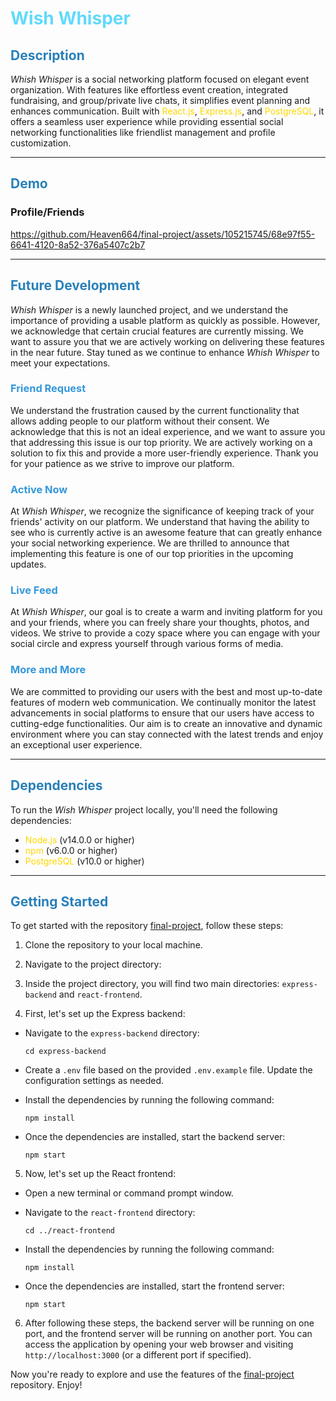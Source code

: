 # <span style="color:#61DAFB">**Wish Whisper**</span>

## <span style="color:#2980B9">**Description**</span>

<span style="font-style:italic">Whish Whisper</span> is a social networking platform focused on elegant event organization. With features like effortless event creation, integrated fundraising, and group/private live chats, it simplifies event planning and enhances communication. Built with <span style="color:#FFD700">React.js</span>, <span style="color:#FFD700">Express.js</span>, and <span style="color:#FFD700">PostgreSQL</span>, it offers a seamless user experience while providing essential social networking functionalities like friendlist management and profile customization.

---

## <span style="color:#2980B9">**Demo**</span>
### Profile/Friends
https://github.com/Heaven664/final-project/assets/105215745/68e97f55-6641-4120-8a52-376a5407c2b7

--- 

## <span style="color:#2980B9">**Future Development**</span>

<span style="font-style:italic">Whish Whisper</span> is a newly launched project, and we understand the importance of providing a usable platform as quickly as possible. However, we acknowledge that certain crucial features are currently missing. We want to assure you that we are actively working on delivering these features in the near future. Stay tuned as we continue to enhance <span style="font-style:italic">Whish Whisper</span> to meet your expectations.

### <span style="color:#3498DB">**Friend Request**</span>

We understand the frustration caused by the current functionality that allows adding people to our platform without their consent. We acknowledge that this is not an ideal experience, and we want to assure you that addressing this issue is our top priority. We are actively working on a solution to fix this and provide a more user-friendly experience. Thank you for your patience as we strive to improve our platform.

### <span style="color:#3498DB">**Active Now**</span>

At <span style="font-style:italic">Whish Whisper</span>, we recognize the significance of keeping track of your friends' activity on our platform. We understand that having the ability to see who is currently active is an awesome feature that can greatly enhance your social networking experience. We are thrilled to announce that implementing this feature is one of our top priorities in the upcoming updates.

### <span style="color:#3498DB">**Live Feed**</span>

At <span style="font-style:italic">Whish Whisper</span>, our goal is to create a warm and inviting platform for you and your friends, where you can freely share your thoughts, photos, and videos. We strive to provide a cozy space where you can engage with your social circle and express yourself through various forms of media.

### <span style="color:#3498DB">**More and More**</span>

We are committed to providing our users with the best and most up-to-date features of modern web communication. We continually monitor the latest advancements in social platforms to ensure that our users have access to cutting-edge functionalities. Our aim is to create an innovative and dynamic environment where you can stay connected with the latest trends and enjoy an exceptional user experience.

---

## <span style="color:#2980B9">**Dependencies**</span>

To run the <span style="font-style:italic">Wish Whisper</span> project locally, you'll need the following dependencies:

- <span style="color:#FFD700">Node.js</span> (v14.0.0 or higher)
- <span style="color:#FFD700">npm</span> (v6.0.0 or higher)
- <span style="color:#FFD700">PostgreSQL</span> (v10.0 or higher)

---

## <span style="color:#2980B9">**Getting Started**</span>

To get started with the repository [final-project](https://github.com/Heaven664/final-project), follow these steps:

1. Clone the repository to your local machine.
2. Navigate to the project directory:

3. Inside the project directory, you will find two main directories: `express-backend` and `react-frontend`.

4. First, let's set up the Express backend:

- Navigate to the `express-backend` directory:

  ```
  cd express-backend
  ```

- Create a `.env` file based on the provided `.env.example` file. Update the configuration settings as needed.

- Install the dependencies by running the following command:

  ```
  npm install
  ```

- Once the dependencies are installed, start the backend server:
  ```
  npm start
  ```

5. Now, let's set up the React frontend:

- Open a new terminal or command prompt window.

- Navigate to the `react-frontend` directory:

  ```
  cd ../react-frontend
  ```

- Install the dependencies by running the following command:

  ```
  npm install
  ```

- Once the dependencies are installed, start the frontend server:
  ```
  npm start
  ```

6. After following these steps, the backend server will be running on one port, and the frontend server will be running on another port. You can access the application by opening your web browser and visiting `http://localhost:3000` (or a different port if specified).

Now you're ready to explore and use the features of the [final-project](https://github.com/Heaven664/final-project) repository. Enjoy!
